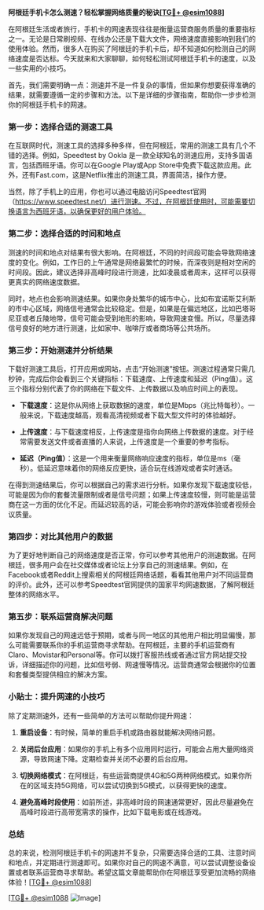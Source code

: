 **阿根廷手机卡怎么测速？轻松掌握网络质量的秘诀[[TG💪+ @esim1088](https://t.me/s/esim1088)]**

在阿根廷生活或者旅行，手机卡的网速表现往往是衡量运营商服务质量的重要指标之一。无论是日常刷视频、在线办公还是下载大文件，网络速度直接影响到我们的使用体验。然而，很多人在购买了阿根廷的手机卡后，却不知道如何检测自己的网络速度是否达标。今天就来和大家聊聊，如何轻松测试阿根廷手机卡的速度，以及一些实用的小技巧。

首先，我们需要明确一点：测速并不是一件复杂的事情，但如果你想要获得准确的结果，就需要遵循一定的步骤和方法。以下是详细的步骤指南，帮助你一步步检测你的阿根廷手机卡的网速。

### **第一步：选择合适的测速工具**
在互联网时代，测速工具的选择多种多样，但在阿根廷，常用的测速工具有几个不错的选择。例如，Speedtest by Ookla 是一款全球知名的测速应用，支持多国语言，包括西班牙语。你可以在Google Play或App Store中免费下载这款应用。此外，还有Fast.com，这是Netflix推出的测速工具，界面简洁，操作方便。

当然，除了手机上的应用，你也可以通过电脑访问Speedtest官网（https://www.speedtest.net/）进行测速。不过，在阿根廷使用时，可能需要切换语言为西班牙语，以确保更好的用户体验。

### **第二步：选择合适的时间和地点**
测速的时间和地点对结果有很大影响。在阿根廷，不同的时间段可能会导致网络速度的变化。例如，工作日的上午通常是网络最繁忙的时候，而深夜则是相对空闲的时间段。因此，建议选择非高峰时段进行测速，比如凌晨或者周末，这样可以获得更真实的网络速度数据。

同时，地点也会影响测速结果。如果你身处繁华的城市中心，比如布宜诺斯艾利斯的市中心区域，网络信号通常会比较稳定。但是，如果是在偏远地区，比如巴塔哥尼亚或者丘陵地带，信号可能会受到地形的影响，导致网速变慢。所以，尽量选择信号良好的地方进行测速，比如家中、咖啡厅或者商场等公共场所。

### **第三步：开始测速并分析结果**
下载好测速工具后，打开应用或网站，点击“开始测速”按钮。测速过程通常只需几秒钟，完成后你会看到三个关键指标：下载速度、上传速度和延迟（Ping值）。这三个指标分别代表了你的网络在下载文件、上传数据以及响应时间上的表现。

- **下载速度**：这是你从网络上获取数据的速度，单位是Mbps（兆比特每秒）。一般来说，下载速度越高，观看高清视频或者下载大型文件时的体验越好。
  
- **上传速度**：与下载速度相反，上传速度是指你向网络上传数据的速度。对于经常需要发送文件或者直播的人来说，上传速度是一个重要的参考指标。

- **延迟（Ping值）**：这是一个用来衡量网络响应速度的指标，单位是ms（毫秒）。低延迟意味着你的网络反应更快，适合玩在线游戏或者实时通话。

在得到测速结果后，你可以根据自己的需求进行分析。如果你发现下载速度较低，可能是因为你的套餐流量限制或者是信号问题；如果上传速度较慢，则可能是运营商在这一方面的优化不足。而延迟较高的话，可能会影响你的游戏体验或者视频会议质量。

### **第四步：对比其他用户的数据**
为了更好地判断自己的网络速度是否正常，你可以参考其他用户的测速数据。在阿根廷，很多用户会在社交媒体或者论坛上分享自己的测速结果。例如，在Facebook或者Reddit上搜索相关的阿根廷网络话题，看看其他用户对不同运营商的评价。此外，还可以参考Speedtest官网提供的国家平均网速数据，了解阿根廷整体的网络水平。

### **第五步：联系运营商解决问题**
如果你发现自己的网速远低于预期，或者与同一地区的其他用户相比明显偏慢，那么可能需要联系你的手机运营商寻求帮助。在阿根廷，主要的手机运营商有Claro、Movistar和Personal等。你可以拨打客服热线或者通过官方网站提交投诉，详细描述你的问题，比如信号弱、网速慢等情况。运营商通常会根据你的位置和套餐类型提供相应的解决方案。

### **小贴士：提升网速的小技巧**
除了定期测速外，还有一些简单的方法可以帮助你提升网速：

1. **重启设备**：有时候，简单的重启手机或路由器就能解决网络问题。
   
2. **关闭后台应用**：如果你的手机上有多个应用同时运行，可能会占用大量网络资源，导致网速下降。定期检查并关闭不必要的后台应用。

3. **切换网络模式**：在阿根廷，有些运营商提供4G和5G两种网络模式。如果你所在的区域支持5G网络，可以尝试切换到5G模式，以获得更快的速度。

4. **避免高峰时段使用**：如前所述，非高峰时段的网速通常更好，因此尽量避免在高峰时段进行高带宽需求的操作，比如下载电影或在线游戏。

### **总结**
总的来说，检测阿根廷手机卡的网速并不复杂，只需要选择合适的工具、注意时间和地点，并定期进行测速即可。如果你对自己的网速不满意，可以尝试调整设备设置或者联系运营商寻求帮助。希望这篇文章能帮助你在阿根廷享受更加流畅的网络体验！[[TG💪+ @esim1088](https://t.me/s/esim1088)] 

[[TG💪+ @esim1088](https://t.me/s/esim1088) ![Image](https://i.postimg.cc/4NQfJmqS/Snipaste-2025-05-13-00-14-12.png)]